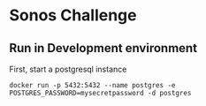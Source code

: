 # Sonos Challenge

## Run in Development environment

First, start a postgresql instance
```
docker run -p 5432:5432 --name postgres -e POSTGRES_PASSWORD=mysecretpassword -d postgres
```
